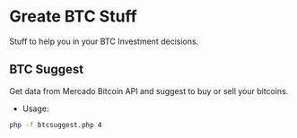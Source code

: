 Greate BTC Stuff
============================
Stuff to help you in your BTC Investment decisions.

## BTC Suggest
Get data from Mercado Bitcoin API and suggest to buy or sell your bitcoins.

* Usage:
```bash
php -f btcsuggest.php 4 
```